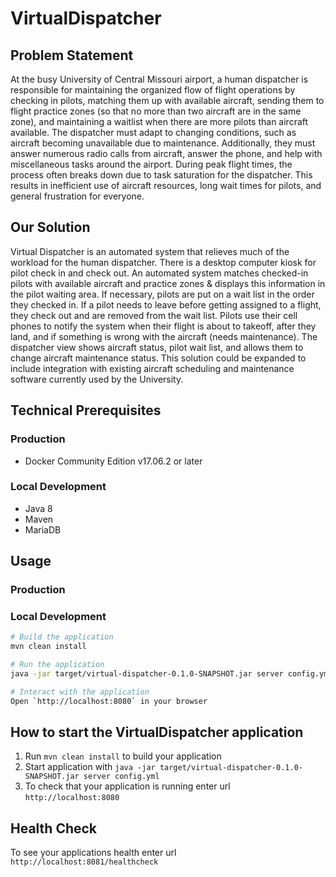 # VirtualDispatcher

## Problem Statement

At the busy University of Central Missouri airport, a human dispatcher is responsible for maintaining the organized flow of flight
operations by checking in pilots, matching them up with available aircraft, sending them to flight practice zones (so that no more than two
aircraft are in the same zone), and maintaining a waitlist when there are more pilots than aircraft available. The dispatcher must adapt to
changing conditions, such as aircraft becoming unavailable due to maintenance. Additionally, they must answer numerous radio calls from
aircraft, answer the phone, and help with miscellaneous tasks around the airport. During peak flight times, the process often breaks down
due to task saturation for the dispatcher. This results in inefficient use of aircraft resources, long wait times for pilots, and general 
frustration for everyone.

## Our Solution

Virtual Dispatcher is an automated system that relieves much of the workload for the human dispatcher. There is a desktop computer kiosk
for pilot check in and check out. An automated system matches checked-in pilots with available aircraft and practice zones & displays this
information in the pilot waiting area. If necessary, pilots are put on a wait list in the order they checked in. If a pilot needs to leave
before getting assigned to a flight, they check out and are removed from the wait list. Pilots use their cell phones to notify the system
when their flight is about to takeoff, after they land, and if something is wrong with the aircraft (needs maintenance). The dispatcher
view shows aircraft status, pilot wait list, and allows them to change aircraft maintenance status. This solution could be expanded to
include integration with existing aircraft scheduling and maintenance software currently used by the University.

## Technical Prerequisites

### Production
* Docker Community Edition v17.06.2 or later

### Local Development
* Java 8
* Maven
* MariaDB

## Usage

### Production

### Local Development

``` bash
# Build the application
mvn clean install

# Run the application
java -jar target/virtual-dispatcher-0.1.0-SNAPSHOT.jar server config.yml

# Interact with the application
Open `http://localhost:8080` in your browser
```

How to start the VirtualDispatcher application
---

1. Run `mvn clean install` to build your application
1. Start application with `java -jar target/virtual-dispatcher-0.1.0-SNAPSHOT.jar server config.yml`
1. To check that your application is running enter url `http://localhost:8080`

Health Check
---

To see your applications health enter url `http://localhost:8081/healthcheck`
